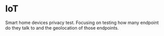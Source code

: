 # IoT
Smart home devices privacy test. Focusing on testing how many endpoint do they talk to and the geolocation of those endpoints.
